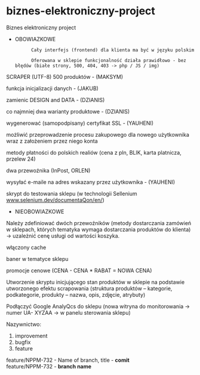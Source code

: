 # biznes-elektroniczny-project
Biznes elektroniczny project


* OBOWIAZKOWE

			Cały interfejs (frontend) dla klienta ma być w języku polskim

			Oferowana w sklepie funkcjonalność działa prawidłowo - bez błędów (białe strony, 500, 404, 403 -> php / JS / img)	

SCRAPER (UTF-8) 500 produktów  - (MAKSYM)

funkcja inicjalizacji danych - (JAKUB)

zamienic DESIGN and DATA - (DZIANIS)

co najmniej dwa warianty produktowe - (DZIANIS)

wygenerować (samopodpisany) certyfikat SSL - (YAUHENI)

możliwić przeprowadzenie procesu zakupowego dla nowego użytkownika wraz z założeniem przez niego konta

metody płatności do polskich realiów (cena z pln, BLIK, karta platnicza, przelew 24)

dwa przewoźnika (InPost, ORLEN)

wysyłać e-maile na adres wskazany przez użytkownika - (YAUHENI)

skrypt do testowania sklepu (w technologii Sellenium www.selenium.dev/documentaQon/en/)


- NIEOBOWIAZKOWE

Należy zdefiniować dwóch przewoźników (metody dostarczania zamówień w sklepach, których tematyka wymaga dostarczania produktów do klienta) -> uzależnić cenę usługi od wartości koszyka.

włączony cache

baner w tematyce sklepu

promocje cenowe (CENA - CENA * RABAT = NOWA CENA)

Utworzenie skryptu inicjującego stan produktów w sklepie na podstawie
utworzonego efektu scrapowania (struktura produktów – kategorie, podkategorie,
produkty – nazwa, opis, zdjęcie, atrybuty)

Podłączyć Google AnalyQcs do sklepu (nowa witryna do monitorowania -> numer UA-
XYZAA -> w panelu sterowania sklepu)

  
Nazywnictwo: 

1) improvement  
2) bugfix  
3) feature  

feature/NPPM-732 - Name of branch, title - <b>comit</b>  
feature/NPPM-732 - <b>branch name</b>  
